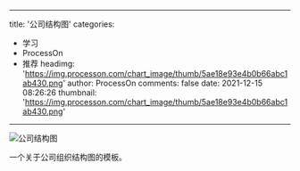 
---
title: '公司结构图'
categories: 
 - 学习
 - ProcessOn
 - 推荐
headimg: 'https://img.processon.com/chart_image/thumb/5ae18e93e4b0b66abc1ab430.png'
author: ProcessOn
comments: false
date: 2021-12-15 08:26:26
thumbnail: 'https://img.processon.com/chart_image/thumb/5ae18e93e4b0b66abc1ab430.png'
---

<div>   
<img class="thumb" alt="公司结构图" src="https://img.processon.com/chart_image/thumb/5ae18e93e4b0b66abc1ab430.png" referrerpolicy="no-referrer">
<p>一个关于公司组织结构图的模板。</p>  
</div>
            